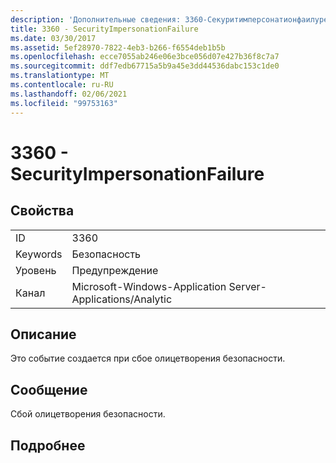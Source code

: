 ```yaml
---
description: 'Дополнительные сведения: 3360-Секуритимперсонатионфаилуре'
title: 3360 - SecurityImpersonationFailure
ms.date: 03/30/2017
ms.assetid: 5ef28970-7822-4eb3-b266-f6554deb1b5b
ms.openlocfilehash: ecce7055ab246e06e3bce056d07e427b36f8c7a7
ms.sourcegitcommit: ddf7edb67715a5b9a45e3dd44536dabc153c1de0
ms.translationtype: MT
ms.contentlocale: ru-RU
ms.lasthandoff: 02/06/2021
ms.locfileid: "99753163"
---
```

# <a name="3360---securityimpersonationfailure"></a>3360 - SecurityImpersonationFailure

## <a name="properties"></a>Свойства  
  
|||  
|-|-|  
|ID|3360|  
|Keywords|Безопасность|  
|Уровень|Предупреждение|  
|Канал|Microsoft-Windows-Application Server-Applications/Analytic|  
  
## <a name="description"></a>Описание  

 Это событие создается при сбое олицетворения безопасности.  
  
## <a name="message"></a>Сообщение  

 Сбой олицетворения безопасности.  
  
## <a name="details"></a>Подробнее
